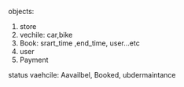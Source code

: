 objects:

1. store
2. vechile: car,bike
3. Book: srart_time ,end_time, user...etc
4. user 
5. Payment

status vaehcile: Aavailbel, Booked, ubdermaintance